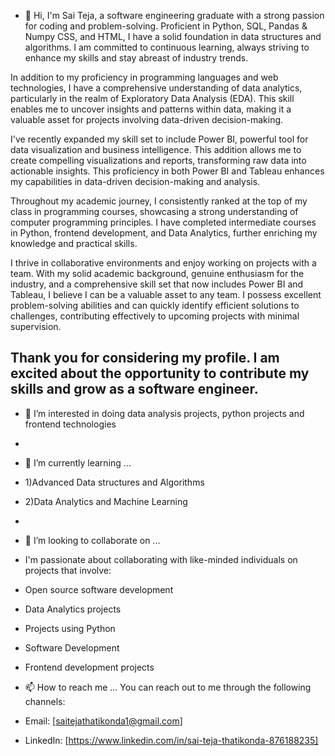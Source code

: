 - 👋 Hi, I'm Sai Teja, a software engineering graduate with a strong passion for coding and problem-solving. Proficient in Python, SQL, Pandas & Numpy CSS, and HTML, I have a solid foundation in data structures and algorithms. I am committed to continuous learning, always striving to enhance my skills and stay abreast of industry trends.

In addition to my proficiency in programming languages and web technologies, I have a comprehensive understanding of data analytics, particularly in the realm of Exploratory Data Analysis (EDA). This skill enables me to uncover insights and patterns within data, making it a valuable asset for projects involving data-driven decision-making.

I've recently expanded my skill set to include Power BI, powerful tool for data visualization and business intelligence. This addition allows me to create compelling visualizations and reports, transforming raw data into actionable insights. This proficiency in both Power BI and Tableau enhances my capabilities in data-driven decision-making and analysis.

Throughout my academic journey, I consistently ranked at the top of my class in programming courses, showcasing a strong understanding of computer programming principles. I have completed intermediate courses in Python, frontend development, and Data Analytics, further enriching my knowledge and practical skills.

I thrive in collaborative environments and enjoy working on projects with a team. With my solid academic background, genuine enthusiasm for the industry, and a comprehensive skill set that now includes Power BI and Tableau, I believe I can be a valuable asset to any team. I possess excellent problem-solving abilities and can quickly identify efficient solutions to challenges, contributing effectively to upcoming projects with minimal supervision.

Thank you for considering my profile. I am excited about the opportunity to contribute my skills and grow as a software engineer.
-           
- 👀 I’m interested in doing data analysis projects, python projects and frontend technologies 
- 
- 🌱 I’m currently learning ...
- 1)Advanced Data structures and Algorithms
- 2)Data Analytics and Machine Learning
- 
- 💞️ I’m looking to collaborate on ...
- I'm passionate about collaborating with like-minded individuals on projects that involve:
- Open source software development
- Data Analytics projects
- Projects using Python
- Software Development
- Frontend development projects

- 📫 How to reach me ...
You can reach out to me through the following channels:

- Email: [saitejathatikonda1@gmail.com]
- LinkedIn: [https://www.linkedin.com/in/sai-teja-thatikonda-876188235]
<!---
28sai/28sai is a ✨ special ✨ repository because its `README.md` (this file) appears on your GitHub profile.
You can click the Preview link to take a look at your changes.
--->
